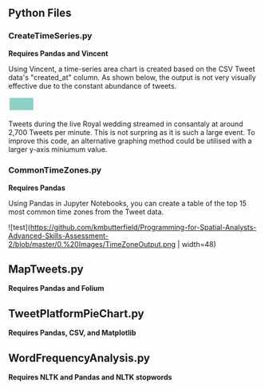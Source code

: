 ## Python Files

### CreateTimeSeries.py
<b>Requires Pandas and Vincent</b>

Using Vincent, a time-series area chart is created based on the CSV Tweet data's "created_at" column. As shown below, the output is not very visually effective due to the constant abundance of tweets.

<img src="https://github.com/kmbutterfield/Programming-for-Spatial-Analysts-Advanced-Skills-Assessment-2/blob/master/0.%20Images/TimeSeriesOutput.png" style="max-width:10%;"></a>

Tweets during the live Royal wedding streamed in consantaly at around 2,700 Tweets per minute. This is not surpring as it is such a large event. To improve this code, an alternative graphing method could be utilised with a larger y-axis miniumum value.

### CommonTimeZones.py
<b>Requires Pandas </b>

Using Pandas in Jupyter Notebooks, you can create a table of the top 15 most common time zones from the Tweet data.

![test](https://github.com/kmbutterfield/Programming-for-Spatial-Analysts-Advanced-Skills-Assessment-2/blob/master/0.%20Images/TimeZoneOutput.png | width=48)

## MapTweets.py
<b>Requires Pandas and Folium </b>



## TweetPlatformPieChart.py
<b>Requires Pandas, CSV, and Matplotlib </b>



## WordFrequencyAnalysis.py
<b>Requires NLTK and Pandas and NLTK stopwords </b>



